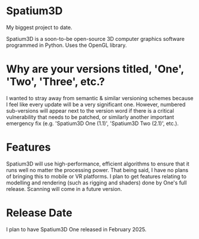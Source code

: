 # Spatium3D
My biggest project to date.

Spatium3D is a soon-to-be open-source 3D computer graphics software programmed in Python. Uses the OpenGL library.

# Why are your versions titled, 'One', 'Two', 'Three', etc.?
I wanted to stray away from semantic & similar versioning schemes because I feel like every update will be a very significant one. However, numbered sub-versions will appear next to the version word if there is a critical vulnerability that needs to be patched, or similarly another important emergency fix (e.g. 'Spatium3D One (1.1)', 'Spatium3D Two (2.1)', etc.).

# Features
Spatium3D will use high-performance, efficient algorithms to ensure that it runs well no matter the processing power. That being said, I have no plans of bringing this to mobile or VR platforms. I plan to get features relating to modelling and rendering (such as rigging and shaders) done by One's full release. Scanning will come in a future version.

# Release Date
I plan to have Spatium3D One released in February 2025.
